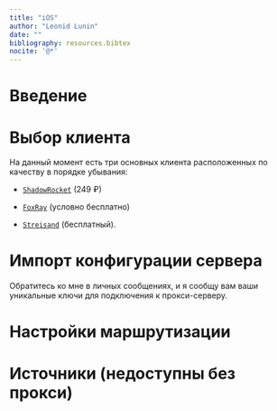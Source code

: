 ```yaml
---
title: "iOS"
author: "Leonid Lunin"
date: ""
bibliography: resources.bibtex
nocite: '@*'
---
```

# Введение

# Выбор клиента
На данный момент есть три основных клиента расположенных по качеству в порядке убывания:

- [`ShadowRocket`](https://apps.apple.com/ru/app/shadowrocket/id932747118) (249 ₽)

- [`FoxRay`](https://apps.apple.com/ua/app/foxray/id6448898396?l=ru) (условно бесплатно) 

- [`Streisand`](https://apps.apple.com/ru/app/streisand/id6450534064?l=ru) (бесплатный).

# Импорт конфигурации сервера
Обратитесь ко мне в личных сообщениях, и я сообщу вам ваши уникальные ключи для подключения к прокси-серверу.

# Настройки маршрутизации

# Источники (недоступны без прокси)